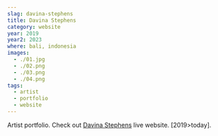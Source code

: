 ```yaml
---
slag: davina-stephens
title: Davina Stephens
category: website
year: 2019
year2: 2023
where: bali, indonesia
images:
  - ./01.jpg
  - ./02.png
  - ./03.png
  - ./04.png
tags:
  - artist
  - portfolio
  - website
---
```


Artist portfolio.
Check out [Davina Stephens](https://davinastephens.com?source=rokma.com) live website.
[2019>today].
